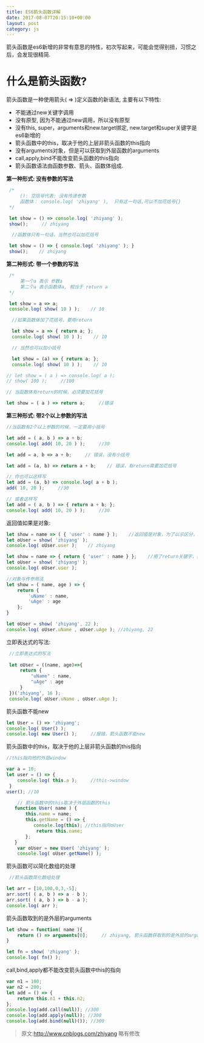 ```yaml
---
title: ES6箭头函数详解
date: 2017-08-07T20:15:10+00:00
layout: post
category: js
---
```


箭头函数是es6新增的非常有意思的特性，初次写起来，可能会觉得别扭，习惯之后，会发现很精简.

# 什么是箭头函数?

箭头函数是一种使用箭头( => )定义函数的新语法, 主要有以下特性:

- 不能通过new关键字调用
- 没有原型, 因为不能通过new调用，所以没有原型
- 没有this, super，arguments和new.target绑定, new.target和super关键字是es6新增的
- 箭头函数中的this，取决于他的上层非箭头函数的this指向
- 没有arguments对象，但是可以获取到外层函数的arguments
- call,apply,bind不能改变箭头函数的this指向
- 箭头函数语法由函数参数、箭头、函数体组成.

**第一种形式: 没有参数的写法**

```js
 /*
     (): 空括号代表: 没有传递参数
     函数体： console.log( 'zhiyang' ),  只有这一句话,可以不加花括号{}
 */

 let show = () => console.log( 'zhiyang' );
 show();     // zhiyang
```

```js
  //函数体只有一句话，当然也可以加花括号

 let show = () => { console.log( 'zhiyang' ); }
 show();    // zhiyang

```

**第二种形式: 带一个参数的写法**

```js
 /*
     第一个a 表示 参数a
     第二个a 表示函数体a, 相当于 return a
 */

 let show = a => a;
 console.log( show( 10 ) );    // 10
```

```js
  //如果函数体加了花括号，要用return

  let show = a => { return a; };
  console.log( show( 10 ) );    // 10

  // 当然也可以加小括号

  let show = (a) => { return a; };
  console.log( show( 10 ) );    // 10
```
 
```js
// let show = ( a ) => console.log( a );
// show( 100 );     //100

// 当函数体有return的时候，必须要加花括号

let show = ( a ) => return a;     //错误
```

**第三种形式: 带2个以上参数的写法**

```js
//当函数有2个以上参数的时候，一定要用小括号

let add = ( a, b ) => a + b;
console.log( add( 10, 20 ) );     //30

let add = a, b => a + b;     // 错误，没有小括号

let add = (a, b) => return a + b;    // 错误，有return需要加花括号

// 你也可以这样写
let add = (a, b) => console.log( a + b );
add( 10, 20 );     //30

// 或者这样写
let add = ( a, b ) => { return a + b; };
console.log( add( 10, 20 ) );     //30
```

返回值如果是对象:

```js
let show = name => ( { 'user' : name } );    //返回值是对象，为了以示区分，用小括号
let oUser = show( 'zhiyang' );
console.log( oUser.user );    // zhiyang

let show = name => { return { 'user' : name } };    //用了return关键字，要用花括号{}
let oUser = show( 'zhiyang' );
console.log( oUser.user );

//对象与传参用法
let show = ( name, age ) => {
    return {
        'uName' : name,
        'uAge' : age                
    };
}

let oUser = show( 'zhiyang', 22 );
console.log( oUser.uName , oUser.uAge ); //zhiyang, 22
```

立即表达式的写法:

```js
 //立即表达式的写法
 
 let oUser = ((name, age)=>{
     return {
         "uName" : name,
         "uAge" : age
     }
 })('zhiyang', 16 );
 console.log( oUser.uName , oUser.uAge );
```

箭头函数不能new

```js
let User = () => 'zhiyang';
console.log( User() );
console.log( new User() );     //报错，箭头函数不能new
```

箭头函数中的this，取决于他的上层非箭头函数的this指向

```js
//this指向他的外层window

var a = 10;
let user = () => {
    console.log( this.a );     //this->window
 }
user(); //10
```

```js
    // 箭头函数中的this取决于外层函数的this
   function User( name ) {
       this.name = name;
       this.getName = () => {
          console.log(this); //this指向oUser
           return this.name;
       };
   }
    var oUser = new User( 'zhiyang' );
    console.log( oUser.getName() );
```

箭头函数可以简化数组的处理

```js
 //箭头函数简化数组处理

let arr = [10,100,0,3,-5];
arr.sort( ( a, b ) => a - b );
arr.sort( ( a, b ) => b - a );
console.log( arr );
```

箭头函数取到的是外层的arguments

```js
let show = function( name ){
    return () => arguments[0];     // zhiyang, 箭头函数获取到的是外层的arguments
}

let fn = show( 'zhiyang' );
console.log( fn() );
```

call,bind,apply都不能改变箭头函数中this的指向

```js
var n1 = 100;
var n2 = 200;
let add = () => {
    return this.n1 + this.n2;
};
console.log(add.call(null)); //300
console.log(add.apply(null)); //300
console.log(add.bind(null)()); //300
```


> 原文:http://www.cnblogs.com/zhiyang 略有修改